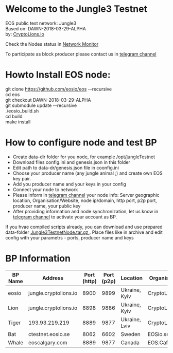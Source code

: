 # Welcome to the Jungle3 Testnet
EOS public test network: Jungle3   
Based on: DAWN-2018-03-29-ALPHA  
by: <a target="_blank" href="http://CryptoLions.io">CryptoLions.io</a>  


Check the Nodes status in <a target="_blank" href="http://jungle.cryptolions.io:9898/monitor3/">Network Monitor</a>

To participate as block producer please contact us in <a target="_blank" href="https://t.me/jungletestnet">telegram channel</a>


# Howto Install EOS node:  
  
git clone https://github.com/eosio/eos --recursive  
cd eos  
git checkout DAWN-2018-03-29-ALPHA  
git submodule update --recursive  
./eosio_build.sh  
cd build  
make install



# How to configure node and test BP
- Create data-dir folder for you node, for example /opt/jungleTestnet  
- Download files config.ini and genesis.json in this folder  
- Edit path to data-dr/genesis.json file in coonfig.ini
- Choose your producer name (any jungle animal ;) and create own EOS key pair.
- Add you producer name and your keys in your config
- Connect your node to network
- Please inform in <a target="_blank" href="https://t.me/jungletestnet">telegram channel</a> your node info: Server geographic location, Organisation/Website, node ip/domain, http port, p2p port, producer name, your public key
- After providing information and node synchronization, let us know in <a target="_blank" href="https://t.me/jungletestnet">telegram channel</a> to activate your account as BP.

If you hvae compiled scripts already, you can download and use prepared data-folder <a href="http://imgs.cryptolions.io/Jungle3TestnetNode.tar.gz"> Jungle3TestnetNode.tar.gz </a>. Place files like in archive and edit config with your parametrs - ports, producer name and keys



# BP Information
| BP Name | Address | Port (http) | Port (p2p) | Location | Organisation |
|---------|---------|-------------|------------|----------|--------------|
| eosio | jungle.cryptolions.io | 8900	| 9899	 | Ukraine, Kyiv | CryptoLions.io |
| Lion | jungle.cryptolions.io | 8898	| 9886 | Ukraine, Kyiv | CryptoLions.io |
| Tiger | 193.93.219.219 | 8889	| 9877 | Ukraine, Lviv | CryptoLions.io |
| Bat | ctestnet.eosio.se | 8062 | 6602 | Sweden | EOSio.se |
| Whale | eoscalgary.com | 8889 | 9877 | Canada | EOS.Cafe |
